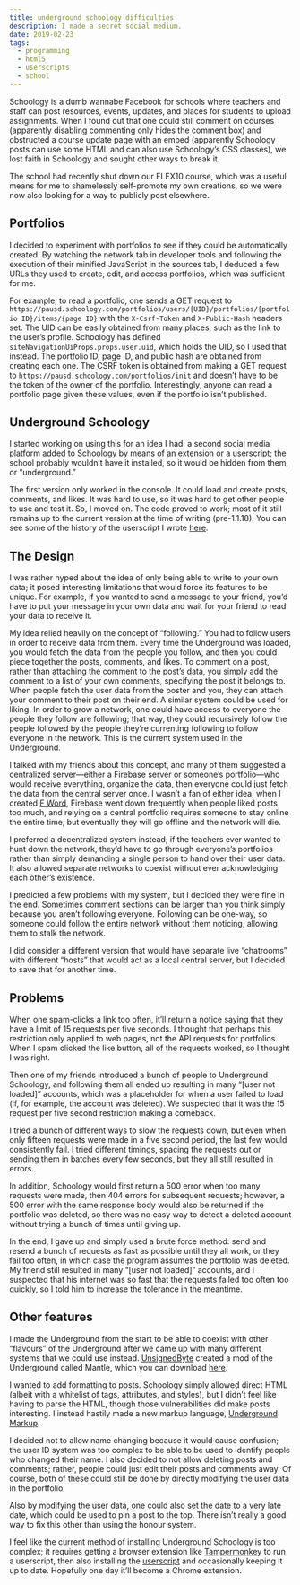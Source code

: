 ```yaml
---
title: underground schoology difficulties
description: I made a secret social medium.
date: 2019-02-23
tags:
  - programming
  - html5
  - userscripts
  - school
---
```

Schoology is a dumb wannabe Facebook for schools where teachers and staff can post resources, events, updates, and places for students to upload assignments. When I found out that one could still comment on courses (apparently disabling commenting only hides the comment box) and obstructed a course update page with an embed (apparently Schoology posts can use some HTML and can also use Schoology’s CSS classes), we lost faith in Schoology and sought other ways to break it.

The school had recently shut down our FLEX10 course, which was a useful means for me to shamelessly self-promote my own creations, so we were now also looking for a way to publicly post elsewhere.

## Portfolios

I decided to experiment with portfolios to see if they could be automatically created. By watching the network tab in developer tools and following the execution of their minified JavaScript in the sources tab, I deduced a few URLs they used to create, edit, and access portfolios, which was sufficient for me.

For example, to read a portfolio, one sends a GET request to `https://pausd.schoology.com/portfolios/users/{UID}/portfolios/{portfolio ID}/items/{page ID}` with the `X-Csrf-Token` and `X-Public-Hash` headers set. The UID can be easily obtained from many places, such as the link to the user’s profile. Schoology has defined `siteNavigationUiProps.props.user.uid`, which holds the UID, so I used that instead. The portfolio ID, page ID, and public hash are obtained from creating each one. The CSRF token is obtained from making a GET request to `https://pausd.schoology.com/portfolios/init` and doesn’t have to be the token of the owner of the portfolio. Interestingly, anyone can read a portfolio page given these values, even if the portfolio isn’t published.

## Underground Schoology

I started working on using this for an idea I had: a second social media platform added to Schoology by means of an extension or a userscript; the school probably wouldn’t have it installed, so it would be hidden from them, or “underground.”

The first version only worked in the console. It could load and create posts, comments, and likes. It was hard to use, so it was hard to get other people to use and test it. So, I moved on. The code proved to work; most of it still remains up to the current version at the time of writing (pre-1.1.18). You can see some of the history of the userscript I wrote [here](https://gist.github.com/SheepTester/d51c3a60b5ff2c3391b68dc6ca39342a/revisions).

## The Design

I was rather hyped about the idea of only being able to write to your own data; it posed interesting limitations that would force its features to be unique. For example, if you wanted to send a message to your friend, you’d have to put your message in your own data and wait for your friend to read your data to receive it.

My idea relied heavily on the concept of “following.” You had to follow users in order to receive data from them. Every time the Underground was loaded, you would fetch the data from the people you follow, and then you could piece together the posts, comments, and likes. To comment on a post, rather than attaching the comment to the post’s data, you simply add the comment to a list of your own comments, specifying the post it belongs to. When people fetch the user data from the poster and you, they can attach your comment to their post on their end. A similar system could be used for liking. In order to grow a network, one could have access to everyone the people they follow are following; that way, they could recursively follow the people followed by the people they’re currenting following to follow everyone in the network. This is the current system used in the Underground.

I talked with my friends about this concept, and many of them suggested a centralized server—either a Firebase server or someone’s portfolio—who would receive everything, organize the data, then everyone could just fetch the data from the central server once. I wasn’t a fan of either idea; when I created [F Word](https://sheeptester.github.io/words-go-here/f-word/), Firebase went down frequently when people liked posts too much, and relying on a central portfolio requires someone to stay online the entire time, but eventually they will go offline and the network will die.

I preferred a decentralized system instead; if the teachers ever wanted to hunt down the network, they’d have to go through everyone’s portfolios rather than simply demanding a single person to hand over their user data. It also allowed separate networks to coexist without ever acknowledging each other’s existence.

I predicted a few problems with my system, but I decided they were fine in the end. Sometimes comment sections can be larger than you think simply because you aren’t following everyone. Following can be one-way, so someone could follow the entire network without them noticing, allowing them to stalk the network.

I did consider a different version that would have separate live “chatrooms” with different “hosts” that would act as a local central server, but I decided to save that for another time.

## Problems

When one spam-clicks a link too often, it’ll return a notice saying that they have a limit of 15 requests per five seconds. I thought that perhaps this restriction only applied to web pages, not the API requests for portfolios. When I spam clicked the like button, all of the requests worked, so I thought I was right.

Then one of my friends introduced a bunch of people to Underground Schoology, and following them all ended up resulting in many “[user not loaded]” accounts, which was a placeholder for when a user failed to load (if, for example, the account was deleted). We suspected that it was the 15 request per five second restriction making a comeback.

I tried a bunch of different ways to slow the requests down, but even when only fifteen requests were made in a five second period, the last few would consistently fail. I tried different timings, spacing the requests out or sending them in batches every few seconds, but they all still resulted in errors.

In addition, Schoology would first return a 500 error when too many requests were made, then 404 errors for subsequent requests; however, a 500 error with the same response body would also be returned if the portfolio was deleted, so there was no easy way to detect a deleted account without trying a bunch of times until giving up.

In the end, I gave up and simply used a brute force method: send and resend a bunch of requests as fast as possible until they all work, or they fail too often, in which case the program assumes the portfolio was deleted. My friend still resulted in many “[user not loaded]” accounts, and I suspected that his internet was so fast that the requests failed too often too quickly, so I told him to increase the tolerance in the meantime.

## Other features

I made the Underground from the start to be able to coexist with other “flavours” of the Underground after we came up with many different systems that we could use instead. [UnsignedByte](https://github.com/UnsignedByte) created a mod of the Underground called Mantle, which you can download [here](https://github.com/UnsignedByte/underground/raw/master/mantle.user.js).

I wanted to add formatting to posts. Schoology simply allowed direct HTML (albeit with a whitelist of tags, attributes, and styles), but I didn’t feel like having to parse the HTML, though those vulnerabilities did make posts interesting. I instead hastily made a new markup language, [Underground Markup](https://sheeptester.github.io/hello-world/underground-markup.html).

I decided not to allow name changing because it would cause confusion; the user ID system was too complex to be able to be used to identify people who changed their name. I also decided to not allow deleting posts and comments; rather, people could just edit their posts and comments away. Of course, both of these could still be done by directly modifying the user data in the portfolio.

Also by modifying the user data, one could also set the date to a very late date, which could be used to pin a post to the top. There isn’t really a good way to fix this other than using the honour system.

I feel like the current method of installing Underground Schoology is too complex; it requires getting a browser extension like [Tampermonkey](https://chrome.google.com/webstore/detail/tampermonkey/dhdgffkkebhmkfjojejmpbldmpobfkfo) to run a userscript, then also installing the [userscript](https://github.com/SheepTester/hello-world/raw/master/underground-schoology.user.js) and occasionally keeping it up to date. Hopefully one day it’ll become a Chrome extension.
